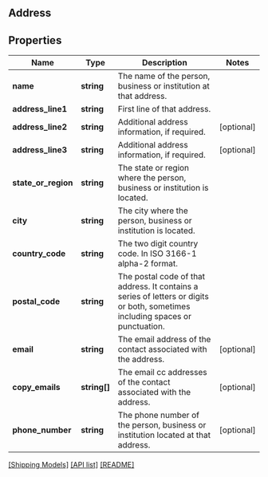 ## Address

## Properties

Name | Type | Description | Notes
------------ | ------------- | ------------- | -------------
**name** | **string** | The name of the person, business or institution at that address. |
**address_line1** | **string** | First line of that address. |
**address_line2** | **string** | Additional address information, if required. | [optional]
**address_line3** | **string** | Additional address information, if required. | [optional]
**state_or_region** | **string** | The state or region where the person, business or institution is located. |
**city** | **string** | The city where the person, business or institution is located. |
**country_code** | **string** | The two digit country code. In ISO 3166-1 alpha-2 format. |
**postal_code** | **string** | The postal code of that address. It contains a series of letters or digits or both, sometimes including spaces or punctuation. |
**email** | **string** | The email address of the contact associated with the address. | [optional]
**copy_emails** | **string[]** | The email cc addresses of the contact associated with the address. | [optional]
**phone_number** | **string** | The phone number of the person, business or institution located at that address. | [optional]

[[Shipping Models]](../) [[API list]](../../Api) [[README]](../../../README.md)
